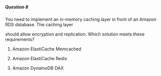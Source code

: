 ##### Question 8

You need to implement an in-memory caching layer in front of an Amazon RDS
database. The caching layer

should allow encryption and replication. Which solution meets these
requirements?

1. Amazon ElastiCache Memcached

2. Amazon ElastiCache Redis

3. Amazon DynamoDB DAX

